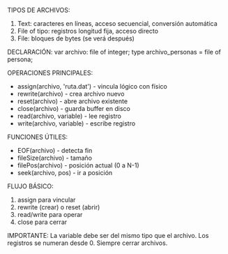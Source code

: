 TIPOS DE ARCHIVOS:
1. Text: caracteres en líneas, acceso secuencial, conversión automática
2. File of tipo: registros longitud fija, acceso directo
3. File: bloques de bytes (se verá después)

DECLARACIÓN:
var archivo: file of integer;
type archivo_personas = file of persona;

OPERACIONES PRINCIPALES:
- assign(archivo, 'ruta.dat') - vincula lógico con físico
- rewrite(archivo) - crea archivo nuevo
- reset(archivo) - abre archivo existente  
- close(archivo) - guarda buffer en disco
- read(archivo, variable) - lee registro
- write(archivo, variable) - escribe registro

FUNCIONES ÚTILES:
- EOF(archivo) - detecta fin
- fileSize(archivo) - tamaño
- filePos(archivo) - posición actual (0 a N-1)
- seek(archivo, pos) - ir a posición

FLUJO BÁSICO:
1. assign para vincular
2. rewrite (crear) o reset (abrir)
3. read/write para operar
4. close para cerrar

IMPORTANTE: La variable debe ser del mismo tipo que el archivo. Los registros se numeran desde 0. Siempre cerrar archivos.